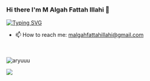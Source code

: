 ### Hi there I'm M Algah Fattah Illahi 👋
[![Typing SVG](https://readme-typing-svg.demolab.com/?lines=Declare+var;Not+war)](https://git.io/typing-svg)
<!--
- 🔭 I’m currently working on [cepex](https://github.com/aryuuu/cepex-web)
-->
- 📫 How to reach me: malgahfattahillahi@gmail.com
<br />
<p align="left"> <img src="https://komarev.com/ghpvc/?username=aryuuu" alt="aryuuu" /> </p>
<p align="left">
  <img align="center" src="https://github-readme-stats.vercel.app/api?username=aryuuu&show_icons=true&theme=tokyonight" />
</p>
<br/>


<!--
**aryuuu/aryuuu** is a ✨ _special_ ✨ repository because its `README.md` (this file) appears on your GitHub profile.

Here are some ideas to get you started:

- 🔭 I’m currently working on ...
- 🌱 I’m currently learning ...
- 👯 I’m looking to collaborate on ...
- 🤔 I’m looking for help with ...
- 💬 Ask me about ...
- 📫 How to reach me: ...
- 😄 Pronouns: ...
- ⚡ Fun fact: ...
-->
